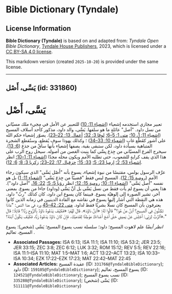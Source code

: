 # Bible Dictionary (Tyndale)

## License Information

**Bible Dictionary (Tyndale)** is based on and adapted from: _Tyndale Open Bible Dictionary_, [Tyndale House Publishers](https://tyndaleopenresources.com/), 2023, which is licensed under a [CC BY-SA 4.0 license](https://creativecommons.org/licenses/by-sa/4.0/legalcode.en).

This markdown version (created `2025-10-20`) is provided under the same license.



--------------------------------

## يَسَّى، أَصْل (id: 331860)

يَسَّى، أَصْل
=============

تعبير مجازي استخدمه إشعياء ([إشعياء 11: 10](https://ref.ly/Isa11:10)) للتعبير عن الأمل في مجيء ملك مسيّاني من نسل داود. "أصل" عائلةٍ ما هو سلفها. يَسَّى، والد داود، مذكور كأحد أسلاف المسيح ([إشعياء 11: 1، 10؛](https://ref.ly/Isa11:1) [متى 1: 5–6؛](https://ref.ly/Matt1:5-Matt1:6) [لوقا 3: 32؛](https://ref.ly/Luke3:32) [أعمال 13: 22–23](https://ref.ly/Acts13:22-Acts13:23)). يصوّر إشعياء حكم الله على آشور كقَطْع غابٍ ([إشعياء 10: 33–34](https://ref.ly/Isa10:33-Isa10:34)) ؛ وكذلك يهوذا سوف يُقطع، وستُقطع الشجرة المتباهية بسيادة داود، لكن ستبقى بقية، يصفها إشعياء بأنها ساقٌ من جذع ([6: 13](https://ref.ly/Isa6:13)). سيخرج الفرع المسيّاني من جِذع يِسَّى كما ينبت الغصن من أصوله. سيحل روح الرب على هذا الذي يقف كرايةٍ للشعوب، حتى تطلبه الأمم ويكون محله مجدًا ([إشعياء 11: 1–10؛](https://ref.ly/Isa11:1-Isa11:10) انظر [إشعياء 53: 2؛](https://ref.ly/Isa53:2) [إرميا 23: 5؛](https://ref.ly/Jer23:5) [33: 15؛](https://ref.ly/Jer33:15) [حزقيال 17: 22–23؛](https://ref.ly/Ezek17:22-Ezek17:23) [زكريا 3: 8؛](https://ref.ly/Zech3:8) [6: 12](https://ref.ly/Zech6:12)).

عرَّف الرسول بولس، مقتبسًا من نبوة إشعياء، يسوع بأنه "أَصْل يَسَّى" الذي سيكون رجاء الأمم ([رومية 15: 12](https://ref.ly/Rom15:12)). المسيح ليس فقط "قضيبًا من جِذع يَسَّى" ([إشعياء 11: 1](https://ref.ly/Isa11:1)) بل هو نفسه "أصل يَسَّى" ([إشعياء 11: 10؛](https://ref.ly/Isa11:10) [رومية 15: 12؛](https://ref.ly/Rom15:12) انظر [رؤيا 5: 5؛](https://ref.ly/Rev5:5) [22: 16،](https://ref.ly/Rev22:16) "أصل داود"). هذا يعني أن يسوع لم يأت فقط من نسل يَسَّى بل أنَّ يَسَّى (وداود) جاءا من يسوع. بمعنى آخر، تشير الصورة إلى إلوهيّة يسوع. فبينما كان يسوع ابن داود، كان كذلك "ربّ" داود. هذه هي النقطة التي أشار إليها يسوع في نقاشه مع القادة الدينيين في زمانه الذين كانوا يعترفون بأن المسيح كان نسلًا بشريًا فقط لداود. [متى 22: 42–45](https://ref.ly/Matt22:42-Matt22:45) ورد في هذا النص: "مَاذَا تَظُنُّونَ فِي ٱلْمَسِيحِ؟ ٱبْنُ مَنْ هُوَ؟" قَالُوا لَهُ: «ٱبْنُ دَاوُدَ». قَالَ لَهُمْ: «فَكَيْفَ يَدْعُوهُ دَاوُدُ بِٱلرُّوحِ رَبًّا؟ قَائِلًا: قَالَ ٱلرَّبُّ لِرَبِّي: ٱجْلِسْ عَنْ يَمِينِي حَتَّى أَضَعَ أَعْدَاءَكَ مَوْطِئًا لِقَدَمَيْكَ. فَإِنْ كَانَ دَاوُدُ يَدْعُوهُ رَبًّا، فَكَيْفَ يَكُونُ ٱبْنَهُ؟»."

*انظر أيضًا*  علم لاهوت المسيح؛ داود؛ سلسلة نسب يسوع المسيح؛ يَسَّى (شخص)؛ يسوع المسيح، تعاليم .

* **Associated Passages:** ISA 6:13; ISA 11:1; ISA 11:10; ISA 53:2; JER 23:5; JER 33:15; ZEC 3:8; ZEC 6:12; LUK 3:32; ROM 15:12; REV 5:5; REV 22:16; ISA 11:1–ISA 11:10; MAT 1:5–MAT 1:6; ACT 13:22–ACT 13:23; ISA 10:33–ISA 10:34; EZK 17:22–EZK 17:23; MAT 22:42–MAT 22:45
* **Associated Articles:** عقيدة المسيح (ID: `331766@TyndaleBibleDictionary`); داود (ID: `159105@TyndaleBibleDictionary`); يسوع المسيح، تعاليم (ID: `124521@TyndaleBibleDictionary`); نسب يسوع المسيح (ID: `335288@TyndaleBibleDictionary`); يَسَّى (شخص) (ID: `511111@TyndaleBibleDictionary`)

